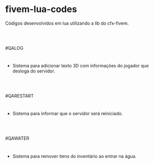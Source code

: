 # fivem-lua-codes
Códigos desenvolvidos em lua utilizando a lib do cfx-fivem.


<br>
<br>

#QALOG
#
- Sistema para adicionar texto 3D com informações do jogador que desloga do servidor. 


<br>
<br>

#QARESTART
#
- Sistema para informar que o servidor será reiniciado. 


<br>
<br>

#QAWATER
#
- Sistema para remover itens do inventário ao entrar na água.
